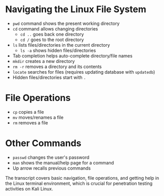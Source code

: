 # Navigating the Linux File System

- `pwd` command shows the present working directory
- `cd` command allows changing directories
  - `cd ..` goes back one directory
  - `cd /` goes to the root directory
- `ls` lists files/directories in the current directory
  - `ls -a` shows hidden files/directories
- Tab completion helps auto-complete directory/file names
- `mkdir` creates a new directory
- `rm -r` removes a directory and its contents
- `locate` searches for files (requires updating database with `updatedb`)
- Hidden files/directories start with `.`

# File Operations

- `cp` copies a file
- `mv` moves/renames a file
- `rm` removes a file

# Other Commands

- `passwd` changes the user's password
- `man` shows the manual/help page for a command
- Up arrow recalls previous commands

The transcript covers basic navigation, file operations, and getting help in the Linux terminal environment, which is crucial for penetration testing activities on Kali Linux.
